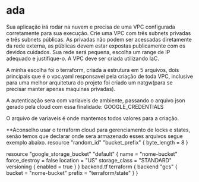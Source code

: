 # ada

Sua aplicação irá rodar na nuvem e precisa de uma VPC configurada corretamente para sua execução.
Crie uma VPC com três subnets privadas e três subnets públicas. 
As privadas não podem ser acessadas diretamente da rede externa, as públicas devem estar expostas publicamente com os devidos cuidados.
Sua rede será pequena, escolha um range de IP adequado e justifique-o. A VPC deve ser criada utilizando IaC.

A minha escolha foi o terraform, criada a estrutura em 5 arquivos, dois principais que é o vpc.yaml responsavel pela criação de toda VPC, inclusive para 
uma melhor arquitetura do projeto foi criado um natgw(para se precisar manter apenas maquinas privadas).

A autenticação sera com variaveis de ambiente, passando o arquivo json gerado pela cloud com essa finalidade:
GOOGLE_CREDENTIALS

O arquivo de variaveis é onde mantemos todos valores para a criação.

**Aconselho usar o terraform cloud para gerenciamento de locks e states, senão temos que declarar onde sera armazenado esses arquivos segue exemplo abaixo.
resource "random_id" "bucket_prefix" {
byte_length = 8
}

resource "google_storage_bucket" "default" {
name          = "nome-bucket"
force_destroy = false
location      = "US"
storage_class = "STANDARD"
versioning {
enabled = true
}
}
backend.tf
terraform {
backend "gcs" {
bucket  = "nome-bucket"
prefix  = "terraform/state"
}
}




